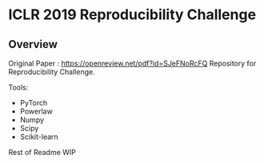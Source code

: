 # ICLR 2019 Reproducibility Challenge

## Overview
Original Paper : https://openreview.net/pdf?id=SJeFNoRcFQ
Repository for Reproducibility Challenge.

Tools:
- PyTorch
- Powerlaw
- Numpy
- Scipy
- Scikit-learn

Rest of Readme WIP